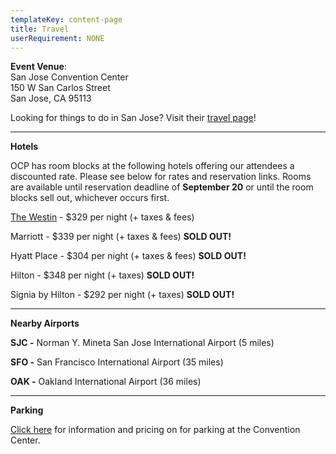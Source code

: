 ```yaml
---
templateKey: content-page
title: Travel
userRequirement: NONE
---
```

**Event Venue**: \
San Jose Convention Center\
150 W San Carlos Street\
San Jose, CA 95113

Looking for things to do in San Jose? Visit their [travel page](https://www.sanjose.org/things-to-do)!

- - -

**Hotels**

OCP has room blocks at the following hotels offering our attendees a discounted rate. Please see below for rates and reservation links. Rooms are available until reservation deadline of **September 20** or until the room blocks sell out, whichever occurs first. 

[The Westin](https://www.marriott.com/event-reservations/reservation-link.mi?id=1718397657504&key=GRP&app=resvlink) - $329 per night (+ taxes & fees)

Marriott - $339 per night (+ taxes & fees) **SOLD OUT!**

Hyatt Place - $304 per night (+ taxes & fees) **SOLD OUT!**

Hilton - $348 per night (+ taxes) **SOLD OUT!**

Signia by Hilton - $292 per night (+ taxes) **SOLD OUT!**

- - -

**Nearby Airports**

**SJC -** Norman Y. Mineta San Jose International Airport (5 miles)

**SFO -** San Francisco International Airport (35 miles) 

**OAK -** Oakland International Airport (36 miles) 

- - -

**Parking**

[Click here](https://www.sanjose.org/pdf/convention-center-parking) for information and pricing on for parking at the Convention Center.
